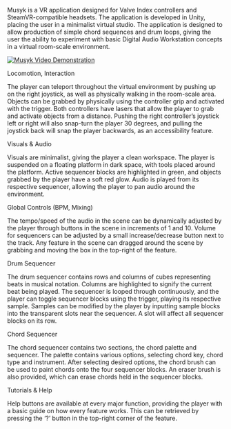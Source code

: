 Musyk is a VR application designed for Valve Index controllers and SteamVR-compatible headsets. The application is developed in Unity, placing the user in a minimalist virtual studio. The application is designed to allow production of simple chord sequences and drum loops, giving the user the ability to experiment with basic Digital Audio Workstation concepts in a virtual room-scale environment. 

[![Musyk Video Demonstration](https://img.youtube.com/vi/m3k2jRdeUuk/0.jpg)](https://www.youtube.com/watch?v=m3k2jRdeUuk)

Locomotion, Interaction 

The player can teleport throughout the virtual environment by pushing up on the right joystick, as well as physically walking in the room-scale area. Objects can be grabbed by physically using the controller grip and activated with the trigger. Both controllers have lasers that allow the player to grab and activate objects from a distance. Pushing the right controller’s joystick left or right will also snap-turn the player 30 degrees, and pulling the joystick back will snap the player backwards, as an accessibility feature. 

 

Visuals & Audio 

Visuals are minimalist, giving the player a clean workspace. The player is suspended on a floating platform in dark space, with tools placed around the platform. Active sequencer blocks are highlighted in green, and objects grabbed by the player have a soft red glow. Audio is played from its respective sequencer, allowing the player to pan audio around the environment. 

 

Global Controls (BPM, Mixing) 

The tempo/speed of the audio in the scene can be dynamically adjusted by the player through buttons in the scene in increments of 1 and 10. Volume for sequencers can be adjusted by a small increase/decrease button next to the track. Any feature in the scene can dragged around the scene by grabbing and moving the box in the top-right of the feature.  

 

Drum Sequencer 

The drum sequencer contains rows and columns of cubes representing beats in musical notation. Columns are highlighted to signify the current beat being played. The sequencer is looped through continuously, and the player can toggle sequencer blocks using the trigger, playing its respective sample. Samples can be modified by the player by inputting sample blocks into the transparent slots near the sequencer. A slot will affect all sequencer blocks on its row. 


Chord Sequencer 

The chord sequencer contains two sections, the chord palette and sequencer. The palette contains various options, selecting chord key, chord type and instrument. After selecting desired options, the chord brush can be used to paint chords onto the four sequencer blocks. An eraser brush is also provided, which can erase chords held in the sequencer blocks. 



Tutorials & Help 

Help buttons are available at every major function, providing the player with a basic guide on how every feature works. This can be retrieved by pressing the ‘?’ button in the top-right corner of the feature. 
